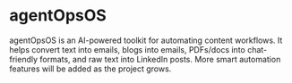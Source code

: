 # agentOpsOS
agentOpsOS is an AI-powered toolkit for automating content workflows. It helps convert text into emails, blogs into emails, PDFs/docs into chat-friendly formats, and raw text into LinkedIn posts. More smart automation features will be added as the project grows.
